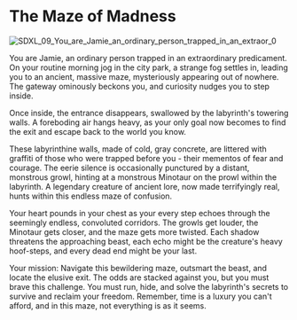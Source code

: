 # The Maze of Madness

![SDXL_09_You_are_Jamie_an_ordinary_person_trapped_in_an_extraor_0](https://github.com/EthGlobal-Paris/minotaur/assets/98217124/a29a00c8-bbfe-436d-b9c9-e3f5d664129b)

You are Jamie, an ordinary person trapped in an extraordinary predicament. On your routine morning jog in the city park, a strange fog settles in, leading you to an ancient, massive maze, mysteriously appearing out of nowhere. The gateway ominously beckons you, and curiosity nudges you to step inside.

Once inside, the entrance disappears, swallowed by the labyrinth's towering walls. A foreboding air hangs heavy, as your only goal now becomes to find the exit and escape back to the world you know.

These labyrinthine walls, made of cold, gray concrete, are littered with graffiti of those who were trapped before you - their mementos of fear and courage. The eerie silence is occasionally punctured by a distant, monstrous growl, hinting at a monstrous Minotaur on the prowl within the labyrinth. A legendary creature of ancient lore, now made terrifyingly real, hunts within this endless maze of confusion.

Your heart pounds in your chest as your every step echoes through the seemingly endless, convoluted corridors. The growls get louder, the Minotaur gets closer, and the maze gets more twisted. Each shadow threatens the approaching beast, each echo might be the creature's heavy hoof-steps, and every dead end might be your last.

Your mission: Navigate this bewildering maze, outsmart the beast, and locate the elusive exit. The odds are stacked against you, but you must brave this challenge. You must run, hide, and solve the labyrinth's secrets to survive and reclaim your freedom. Remember, time is a luxury you can't afford, and in this maze, not everything is as it seems.
